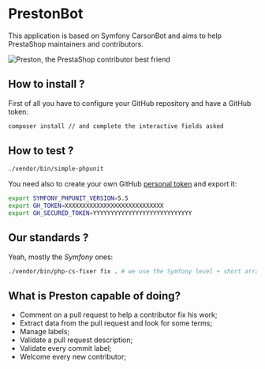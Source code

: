 # PrestonBot

This application is based on Symfony CarsonBot and aims to help PrestaShop maintainers and contributors.

![Preston, the PrestaShop contributor best friend](http://i.imgur.com/r26gJW4.png)

## How to install ?

First of all you have to configure your GitHub repository and have a GitHub token.

```bash
composer install // and complete the interactive fields asked
```

## How to test ?

```bash
./vendor/bin/simple-phpunit
```

You need also to create your own GitHub [personal token](https://github.com/settings/tokens) and export it:

```bash
export SYMFONY_PHPUNIT_VERSION=5.5
export GH_TOKEN=XXXXXXXXXXXXXXXXXXXXXXXXXXXX
export GH_SECURED_TOKEN=YYYYYYYYYYYYYYYYYYYYYYYYYYYY
```

## Our standards ?

Yeah, mostly the *Symfony* ones:

```bash
./vendor/bin/php-cs-fixer fix . # we use the Symfony level + short array notation filter
```

## What is Preston capable of doing?

* Comment on a pull request to help a contributor fix his work;
* Extract data from the pull request and look for some terms;
* Manage labels;
* Validate a pull request description;
* Validate every commit label;
* Welcome every new contributor;

